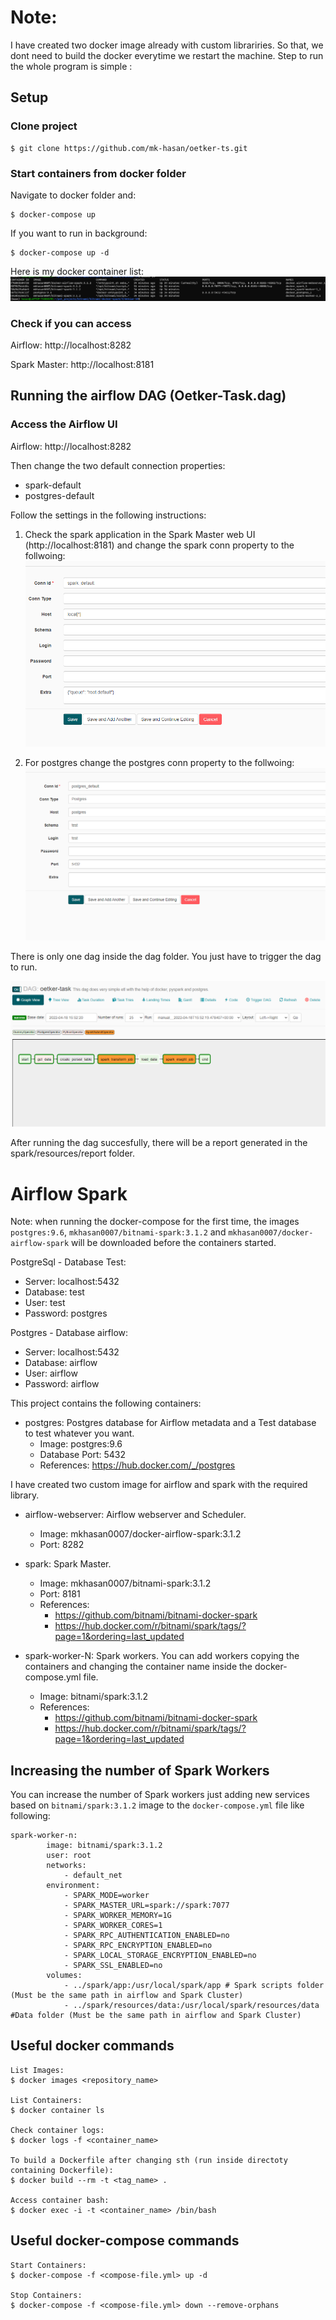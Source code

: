 # Note: 

I have created two docker image already with custom librariries. So that, we dont need to build the docker
everytime we restart the machine.
Step to run the whole program is simple :

## Setup

### Clone project

    $ git clone https://github.com/mk-hasan/oetker-ts.git

### Start containers from docker folder

Navigate to docker folder and:

    $ docker-compose up

If you want to run in background:

    $ docker-compose up -d


Here is my docker container list:
  ![](./doc/docker-ps.png "Docker PS list")

### Check if you can access

Airflow: http://localhost:8282

Spark Master: http://localhost:8181




## Running the airflow DAG (Oetker-Task.dag)

### Access the Airflow UI 
Airflow: http://localhost:8282

Then change the two default connection properties:

 - spark-default
 - postgres-default 

Follow the settings in the following instructions:

1. Check the spark application in the Spark Master web UI (http://localhost:8181) and change the
    spark conn property to the follwoing:
   ![](./doc/spark-conn.png "Spark conn")

1. For postgres change the postgres conn property to the follwoing:
   ![](./doc/postgres-conn.png "Spark conn")


There is only one dag inside the dag folder. You just have to trigger the dag to run. 

![](./doc/ot-dag.png "dag")

After running the dag succesfully, there will be a report generated in the spark/resources/report folder.

# Airflow Spark


Note: when running the docker-compose for the first time, the images `postgres:9.6`, `mkhasan0007/bitnami-spark:3.1.2` and `mkhasan0007/docker-airflow-spark` will be downloaded before the containers started.



PostgreSql - Database Test:

* Server: localhost:5432
* Database: test
* User: test
* Password: postgres

Postgres - Database airflow:

* Server: localhost:5432
* Database: airflow
* User: airflow
* Password: airflow

This project contains the following containers:

* postgres: Postgres database for Airflow metadata and a Test database to test whatever you want.
    * Image: postgres:9.6
    * Database Port: 5432
    * References: https://hub.docker.com/_/postgres


I have created two custom image for airflow and spark with the required library.

* airflow-webserver: Airflow webserver and Scheduler.
    * Image: mkhasan0007/docker-airflow-spark:3.1.2
    * Port: 8282

* spark: Spark Master.
    * Image: mkhasan0007/bitnami-spark:3.1.2
    * Port: 8181
    * References: 
      * https://github.com/bitnami/bitnami-docker-spark
      * https://hub.docker.com/r/bitnami/spark/tags/?page=1&ordering=last_updated

* spark-worker-N: Spark workers. You can add workers copying the containers and changing the container name inside the docker-compose.yml file.
    * Image: bitnami/spark:3.1.2
    * References: 
      * https://github.com/bitnami/bitnami-docker-spark
      * https://hub.docker.com/r/bitnami/spark/tags/?page=1&ordering=last_updated
      

## Increasing the number of Spark Workers

You can increase the number of Spark workers just adding new services based on `bitnami/spark:3.1.2` image to the `docker-compose.yml` file like following:

```
spark-worker-n:
        image: bitnami/spark:3.1.2
        user: root
        networks:
            - default_net
        environment:
            - SPARK_MODE=worker
            - SPARK_MASTER_URL=spark://spark:7077
            - SPARK_WORKER_MEMORY=1G
            - SPARK_WORKER_CORES=1
            - SPARK_RPC_AUTHENTICATION_ENABLED=no
            - SPARK_RPC_ENCRYPTION_ENABLED=no
            - SPARK_LOCAL_STORAGE_ENCRYPTION_ENABLED=no
            - SPARK_SSL_ENABLED=no
        volumes:
            - ../spark/app:/usr/local/spark/app # Spark scripts folder (Must be the same path in airflow and Spark Cluster)
            - ../spark/resources/data:/usr/local/spark/resources/data #Data folder (Must be the same path in airflow and Spark Cluster)

```

## Useful docker commands

    List Images:
    $ docker images <repository_name>

    List Containers:
    $ docker container ls

    Check container logs:
    $ docker logs -f <container_name>

    To build a Dockerfile after changing sth (run inside directoty containing Dockerfile):
    $ docker build --rm -t <tag_name> .

    Access container bash:
    $ docker exec -i -t <container_name> /bin/bash

## Useful docker-compose commands

    Start Containers:
    $ docker-compose -f <compose-file.yml> up -d

    Stop Containers:
    $ docker-compose -f <compose-file.yml> down --remove-orphans